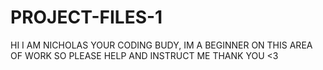 # PROJECT-FILES-1
HI I AM NICHOLAS YOUR CODING BUDY, IM A BEGINNER ON THIS AREA OF WORK SO PLEASE HELP AND INSTRUCT ME THANK YOU <3 
